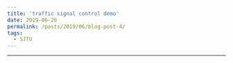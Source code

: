```yaml
---
title: 'traffic signal control demo'
date: 2019-06-20
permalink: /posts/2019/06/blog-post-4/
tags:
  - SJTU  
---
```


---

